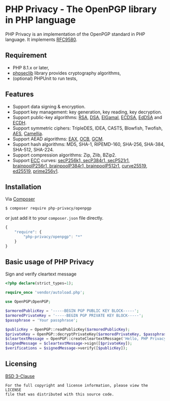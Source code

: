 PHP Privacy - The OpenPGP library in PHP language
=================================================
PHP Privacy is an implementation of the OpenPGP standard in PHP language.
It implements [RFC9580](https://www.rfc-editor.org/rfc/rfc9580).

## Requirement
* PHP 8.1.x or later,
* [phpseclib](https://github.com/phpseclib/phpseclib) library provides cryptography algorithms,
* (optional) PHPUnit to run tests,

## Features
* Support data signing & encryption.
* Support key management: key generation, key reading, key decryption.
* Support public-key algorithms: [RSA](https://en.wikipedia.org/wiki/RSA_(cryptosystem)),
  [DSA](https://en.wikipedia.org/wiki/Digital_Signature_Algorithm),
  [ElGamal](https://en.wikipedia.org/wiki/ElGamal_encryption),
  [ECDSA](https://en.wikipedia.org/wiki/Elliptic_Curve_Digital_Signature_Algorithm),
  [EdDSA](https://en.wikipedia.org/wiki/EdDSA)
  and [ECDH](https://en.wikipedia.org/wiki/Elliptic-curve_Diffie%E2%80%93Hellman).
* Support symmetric ciphers: TripleDES, IDEA, CAST5, Blowfish, Twofish,
  [AES](https://en.wikipedia.org/wiki/Advanced_Encryption_Standard),
  [Camellia](https://en.wikipedia.org/wiki/Camellia_(cipher)).
* Support AEAD algorithms: [EAX](https://www.cs.ucdavis.edu/~rogaway/papers/eax.pdf), [OCB](https://tools.ietf.org/html/rfc7253), [GCM](https://nvlpubs.nist.gov/nistpubs/Legacy/SP/nistspecialpublication800-38d.pdf).
* Support hash algorithms: MD5, SHA-1, RIPEMD-160, SHA-256, SHA-384, SHA-512, SHA-224.
* Support compression algorithms: Zip, Zlib, BZip2.
* Support [ECC](https://en.wikipedia.org/wiki/Elliptic-curve_cryptography) curves:
  [secP256k1, secP384r1, secP521r1](https://www.rfc-editor.org/rfc/rfc6090),
  [brainpoolP256r1, brainpoolP384r1, brainpoolP512r1](https://www.rfc-editor.org/rfc/rfc5639),
  [curve25519](https://www.rfc-editor.org/rfc/rfc7748), [ed25519](https://www.rfc-editor.org/rfc/rfc8032),
  [prime256v1](https://www.secg.org/sec2-v2.pdf).

## Installation
Via [Composer](https://getcomposer.org)
```bash
$ composer require php-privacy/openpgp
```
or just add it to your `composer.json` file directly.
```javascript
{
    "require": {
        "php-privacy/openpgp": "*"
    }
}
```

## Basic usage of PHP Privacy
Sign and verify cleartext message
```php
<?php declare(strict_types=1);

require_once 'vendor/autoload.php';

use OpenPGP\OpenPGP;

$armoredPublicKey = '-----BEGIN PGP PUBLIC KEY BLOCK-----';
$armoredPrivateKey = '-----BEGIN PGP PRIVATE KEY BLOCK-----';
$passphrase = 'Your passphrase';

$publicKey = OpenPGP::readPublicKey($armoredPublicKey);
$privateKey = OpenPGP::decryptPrivateKey($armoredPrivateKey, $passphrase);
$cleartextMessage = OpenPGP::createCleartextMessage('Hello, PHP Privacy!');
$signedMessage = $cleartextMessage->sign([$privateKey]);
$verifications = $signedMessage->verify([$publicKey]);
```

## Licensing
[BSD 3-Clause](LICENSE)

    For the full copyright and license information, please view the LICENSE
    file that was distributed with this source code.
